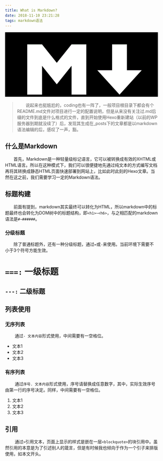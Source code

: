 ```yaml
---
title: What is Markdown?
date: 2018-11-10 23:21:28
tags: markdown语法
---
```

![](My-first-blog-context/markdown.jpg)

> &emsp;&emsp;说起来也挺尴尬的，coding也有一阵了，一般项目根目录下都会有个README.md文件对项目进行一定的配置说明，但是从来没有关注过.md后缀的文件到底是什么格式的文件，直到开始使用Hexo重新建站（以前的WP服务器到期就没续了）后，发现其生成在_posts下的文章都是以markdown语法编辑的后，感叹了一声，豁。

## 什么是Markdown

​&emsp;&emsp;首先，Markdown是一种轻量级标记语言，它可以被转换成有效的XHTML或HTML语言。所以在这种模式下，我们可以很便捷地先通过纯文本的方式编写文档再将其转换成静态HTML页面快速部署到网站上，比如此时此刻的Hexo文章。当然在这之前，我们需要学习一定的Markdown语法。

<!-- more -->

## 标题构建

​&emsp;&emsp;前面有提到，markdown其实最终可以转化为HTML，所以markdown中的标题最终也会转化为DOM树中的标题结构，即`<h1>~<h6>`，与之相匹配的markdown语法是`#~######`。

### 分级标题
&emsp;&emsp;除了普通标题外，还有一种分级标题，通过`=`或`-`来使用。当前环境下需要不小于3个符号方能生效。

`===:` 一级标题
===
`---:` 二级标题
---

## 列表使用

### 无序列表
&emsp;&emsp; 通过`- 文本内容`形式使用，中间需要有一空格位。
- 文本1
- 文本2
- 文本3

### 有序列表
&emsp;&emsp; 通过`序号. 文本内容`形式使用，序号请替换成任意数字，其中，实际生效序号由第一行的序号决定。同样，中间需要有一空格位。
1. 文本1
2. 文本2
3. 文本3

## 引用
&emsp;&emsp; 通过`>`引用文本，页面上显示的样式是嵌在一层`<blockquote>`的块引用中。虽然引用的本意是为了引述别人的箴言，但是有时候我也倾向于作为一个引子来排版使用，如本文开头。